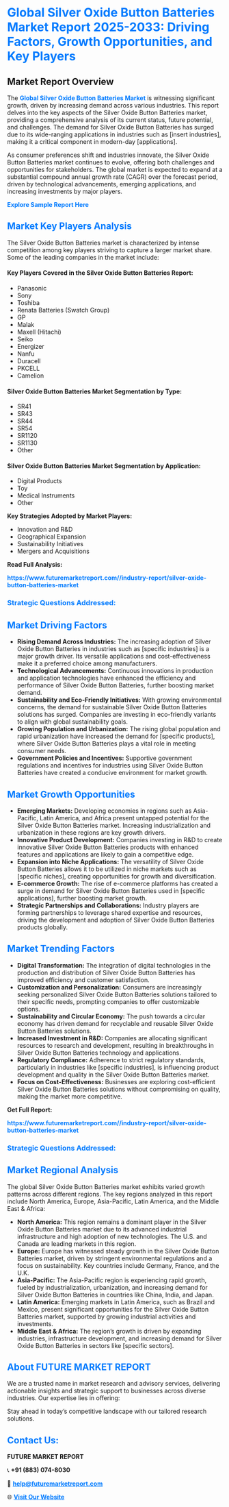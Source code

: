 <h1 style="color: #007BFF;">Global Silver Oxide Button Batteries Market Report 2025-2033: Driving Factors, Growth Opportunities, and Key Players</h1>

<section id="overview">
<h2>Market Report Overview</h2>
<p>The <a href="https://www.futuremarketreport.com//industry-report/silver-oxide-button-batteries-market" style="color: #007BFF; text-decoration: none;"><strong>Global Silver Oxide Button Batteries Market</strong></a> is witnessing significant growth, driven by increasing demand across various industries. This report delves into the key aspects of the Silver Oxide Button Batteries market, providing a comprehensive analysis of its current status, future potential, and challenges. The demand for Silver Oxide Button Batteries has surged due to its wide-ranging applications in industries such as [insert industries], making it a critical component in modern-day [applications].</p>
<p>As consumer preferences shift and industries innovate, the Silver Oxide Button Batteries market continues to evolve, offering both challenges and opportunities for stakeholders. The global market is expected to expand at a substantial compound annual growth rate (CAGR) over the forecast period, driven by technological advancements, emerging applications, and increasing investments by major players.</p>
</section>

<section id="overview">
<p><a href="https://www.futuremarketreport.com//request-sample/reportId=90902" style="color: #007BFF; text-decoration: none;"><strong>Explore Sample Report Here</strong></a></p>
</section>

<section id="key-players">
<h2 style="color: #007BFF;">Market Key Players Analysis</h2>
<p>The Silver Oxide Button Batteries market is characterized by intense competition among key players striving to capture a larger market share. Some of the leading companies in the market include:</p>
<h4>Key Players Covered in the Silver Oxide Button Batteries Report:</h4>
<ul><li>Panasonic</li><li>Sony</li><li>Toshiba</li><li>Renata Batteries (Swatch Group)</li><li>GP</li><li>Malak</li><li>Maxell (Hitachi)</li><li>Seiko</li><li>Energizer</li><li>Nanfu</li><li>Duracell</li><li>PKCELL</li><li>Camelion</li></ul>
<h4>Silver Oxide Button Batteries Market Segmentation by Type:</h4>
<ul><li>SR41</li><li>SR43</li><li>SR44</li><li>SR54</li><li>SR1120</li><li>SR1130</li><li>Other</li></ul>

<h4>Silver Oxide Button Batteries Market Segmentation by Application:</h4>
<ul><li>Digital Products</li><li>Toy</li><li>Medical Instruments</li><li>Other</li></ul>
<p><strong>Key Strategies Adopted by Market Players:</strong></p>
<ul>
<li>Innovation and R&D</li>
<li>Geographical Expansion</li>
<li>Sustainability Initiatives</li>
<li>Mergers and Acquisitions</li>
</ul>
</section>

<section>
<p><strong>Read Full Analysis: </strong></p><a href="https://www.futuremarketreport.com//industry-report/silver-oxide-button-batteries-market" style="color: #007BFF; text-decoration: none;"><strong>https://www.futuremarketreport.com//industry-report/silver-oxide-button-batteries-market</strong></a>
<h3 style="color: #007BFF;">Strategic Questions Addressed:</h3>
</section>

<section id="driving-factors">
<h2 style="color: #007BFF;">Market Driving Factors</h2>
<ul>
<li><strong>Rising Demand Across Industries:</strong> The increasing adoption of Silver Oxide Button Batteries in industries such as [specific industries] is a major growth driver. Its versatile applications and cost-effectiveness make it a preferred choice among manufacturers.</li>
<li><strong>Technological Advancements:</strong> Continuous innovations in production and application technologies have enhanced the efficiency and performance of Silver Oxide Button Batteries, further boosting market demand.</li>
<li><strong>Sustainability and Eco-Friendly Initiatives:</strong> With growing environmental concerns, the demand for sustainable Silver Oxide Button Batteries solutions has surged. Companies are investing in eco-friendly variants to align with global sustainability goals.</li>
<li><strong>Growing Population and Urbanization:</strong> The rising global population and rapid urbanization have increased the demand for [specific products], where Silver Oxide Button Batteries plays a vital role in meeting consumer needs.</li>
<li><strong>Government Policies and Incentives:</strong> Supportive government regulations and incentives for industries using Silver Oxide Button Batteries have created a conducive environment for market growth.</li>
</ul>
</section>

<section id="growth-opportunities">
<h2 style="color: #007BFF;">Market Growth Opportunities</h2>
<ul>
<li><strong>Emerging Markets:</strong> Developing economies in regions such as Asia-Pacific, Latin America, and Africa present untapped potential for the Silver Oxide Button Batteries market. Increasing industrialization and urbanization in these regions are key growth drivers.</li>
<li><strong>Innovative Product Development:</strong> Companies investing in R&D to create innovative Silver Oxide Button Batteries products with enhanced features and applications are likely to gain a competitive edge.</li>
<li><strong>Expansion into Niche Applications:</strong> The versatility of Silver Oxide Button Batteries allows it to be utilized in niche markets such as [specific niches], creating opportunities for growth and diversification.</li>
<li><strong>E-commerce Growth:</strong> The rise of e-commerce platforms has created a surge in demand for Silver Oxide Button Batteries used in [specific applications], further boosting market growth.</li>
<li><strong>Strategic Partnerships and Collaborations:</strong> Industry players are forming partnerships to leverage shared expertise and resources, driving the development and adoption of Silver Oxide Button Batteries products globally.</li>
</ul>
</section>

<section id="trending-factors">
<h2 style="color: #007BFF;">Market Trending Factors</h2>
<ul>
<li><strong>Digital Transformation:</strong> The integration of digital technologies in the production and distribution of Silver Oxide Button Batteries has improved efficiency and customer satisfaction.</li>
<li><strong>Customization and Personalization:</strong> Consumers are increasingly seeking personalized Silver Oxide Button Batteries solutions tailored to their specific needs, prompting companies to offer customizable options.</li>
<li><strong>Sustainability and Circular Economy:</strong> The push towards a circular economy has driven demand for recyclable and reusable Silver Oxide Button Batteries solutions.</li>
<li><strong>Increased Investment in R&D:</strong> Companies are allocating significant resources to research and development, resulting in breakthroughs in Silver Oxide Button Batteries technology and applications.</li>
<li><strong>Regulatory Compliance:</strong> Adherence to strict regulatory standards, particularly in industries like [specific industries], is influencing product development and quality in the Silver Oxide Button Batteries market.</li>
<li><strong>Focus on Cost-Effectiveness:</strong> Businesses are exploring cost-efficient Silver Oxide Button Batteries solutions without compromising on quality, making the market more competitive.</li>
</ul>
</section>

<section>
<p><strong>Get Full Report: </strong></p><a href="https://www.futuremarketreport.com//industry-report/silver-oxide-button-batteries-market" style="color: #007BFF; text-decoration: none;"><strong>https://www.futuremarketreport.com//industry-report/silver-oxide-button-batteries-market</strong></a>
<h3 style="color: #007BFF;">Strategic Questions Addressed:</h3>
</section>


<section id="regional-analysis">
<h2 style="color: #007BFF;">Market Regional Analysis</h2>
<p>The global Silver Oxide Button Batteries market exhibits varied growth patterns across different regions. The key regions analyzed in this report include North America, Europe, Asia-Pacific, Latin America, and the Middle East & Africa:</p>
<ul>
<li><strong>North America:</strong> This region remains a dominant player in the Silver Oxide Button Batteries market due to its advanced industrial infrastructure and high adoption of new technologies. The U.S. and Canada are leading markets in this region.</li>
<li><strong>Europe:</strong> Europe has witnessed steady growth in the Silver Oxide Button Batteries market, driven by stringent environmental regulations and a focus on sustainability. Key countries include Germany, France, and the U.K.</li>
<li><strong>Asia-Pacific:</strong> The Asia-Pacific region is experiencing rapid growth, fueled by industrialization, urbanization, and increasing demand for Silver Oxide Button Batteries in countries like China, India, and Japan.</li>
<li><strong>Latin America:</strong> Emerging markets in Latin America, such as Brazil and Mexico, present significant opportunities for the Silver Oxide Button Batteries market, supported by growing industrial activities and investments.</li>
<li><strong>Middle East & Africa:</strong> The region’s growth is driven by expanding industries, infrastructure development, and increasing demand for Silver Oxide Button Batteries in sectors like [specific sectors].</li>
</ul>
</section>

<footer>
<h2 style="color: #007BFF;">About FUTURE MARKET REPORT</h2>
<p>We are a trusted name in market research and advisory services, delivering actionable insights and strategic support to businesses across diverse industries. Our expertise lies in offering:</p>

<p>Stay ahead in today’s competitive landscape with our tailored research solutions.</p>

<h2 style="color: #007BFF;">Contact Us:</h2>
<p><strong>FUTURE MARKET REPORT</strong></p>
<p>📞 <strong>+91 (883) 074-8030</strong></p>
<p>📧 <strong><a href="mailto:help@futuremarketreport.com" style="color: #007BFF;">help@futuremarketreport.com</a></strong></p>
<p>🌐 <strong><a href="https://www.futuremarketreport.com/" style="color: #007BFF;">Visit Our Website</a></strong></p>
</footer>